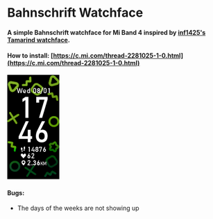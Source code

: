 # Bahnschrift Watchface 

#### A simple Bahnschrift watchface for Mi Band 4 inspired by [inf1425's Tamarind watchface](https://amazfitwatchfaces.com/mi-band-4/view/11263).

#### How to install: [https://c.mi.com/thread-2281025-1-0.html](https://c.mi.com/thread-2281025-1-0.html)

![Watchface image](https://github.com/jchng/bahnschrift-mi-band-4-watchface/raw/master/bahnschrift_packed_static.png)

#### Bugs:
* The days of the weeks are not showing up
